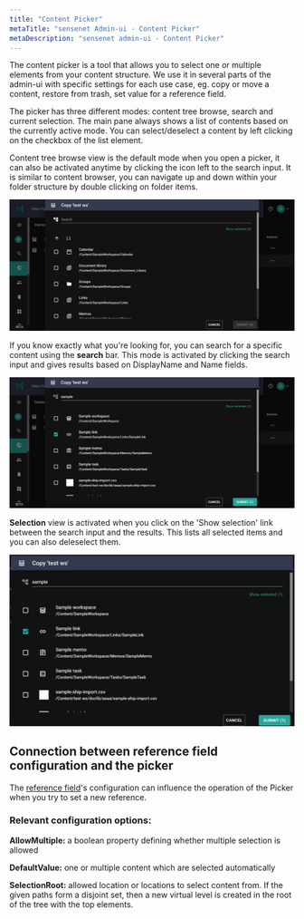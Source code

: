 ```yaml
---
title: "Content Picker"
metaTitle: "sensenet Admin-ui - Content Picker"
metaDescription: "sensenet admin-ui - Content Picker"
---
```


The content picker is a tool that allows you to select one or multiple elements from your content structure. We use it in several parts of the admin-ui with specific settings for each use case, eg. copy or move a content, restore from trash, set value for a reference field.

The picker has three different modes: content tree browse, search and current selection.
The main pane always shows a list of contents based on the currently active mode. You can select/deselect a content by left clicking on the checkbox of the list element.

Content tree browse view is the default mode when you open a picker, it can also be activated anytime by clicking the icon left to the search input. It is similar to content browser, you can navigate up and down within your folder structure by double clicking on folder items.

![content picker tree mode](../img/tree.png)

If you know exactly what you're looking for, you can search for a specific content using the **search** bar. This mode is activated by clicking the search input and gives results based on DisplayName and Name fields.

![content picker search mode](../img/search.png)

**Selection** view is activated when you click on the 'Show selection' link between the search input and the results.
This lists all selected items and you can also deleselect them.

![content picker selection mode](../img/selected.gif)

## Connection between reference field configuration and the picker

The [reference field](/concepts/fields/09-reference)'s configuration can influence the operation of the Picker when you try to set a new reference.

### Relevant configuration options:

**AllowMultiple:** a boolean property defining whether multiple selection is allowed

**DefaultValue:** one or multiple content which are selected automatically

**SelectionRoot:** allowed location or locations to select content from. If the given paths form a disjoint set, then a new virtual level is created in the root of the tree with the top elements.
